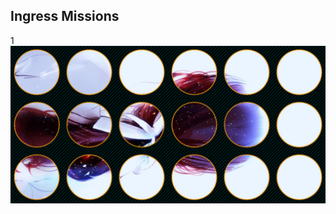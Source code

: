 ## Ingress Missions
1![Darling I Miss U](https://github.com/atooy/Ingress/blob/master/Mission/%E5%B0%8F%E5%A7%90%E5%A7%90%EF%BC%8C%E6%88%91%E6%83%B3%E4%BD%A0.png)
